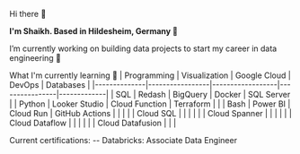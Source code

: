 Hi there 👋

**I'm Shaikh. Based in Hildesheim, Germany 📍**

I’m currently working on building data projects to start my career in data engineering 🔨

What I'm currently learning 🌱
|  Programming |  Visualization | Google Cloud      | DevOps         |  Databases  |
|--------------|-----------------|------------------|----------------|-------------|
|  SQL         |  Redash        | BigQuery          | Docker         |  SQL Server |
|  Python      |  Looker Studio | Cloud Function    | Terraform      |             |
|  Bash        |  Power BI      | Cloud Run         | GitHub Actions |             |
|              |                | Cloud SQL         |                |             |
|              |                | Cloud Spanner     |                |             |
|              |                | Cloud Dataflow    |                |             |
|              |                | Cloud Datafusion  |                |             |

Current certifications:
-- Databricks: Associate Data Engineer
<!---
shaikh1896/shaikh1896 is a ✨ special ✨ repository because its `README.md` (this file) appears on your GitHub profile.
You can click the Preview link to take a look at your changes.
--->
